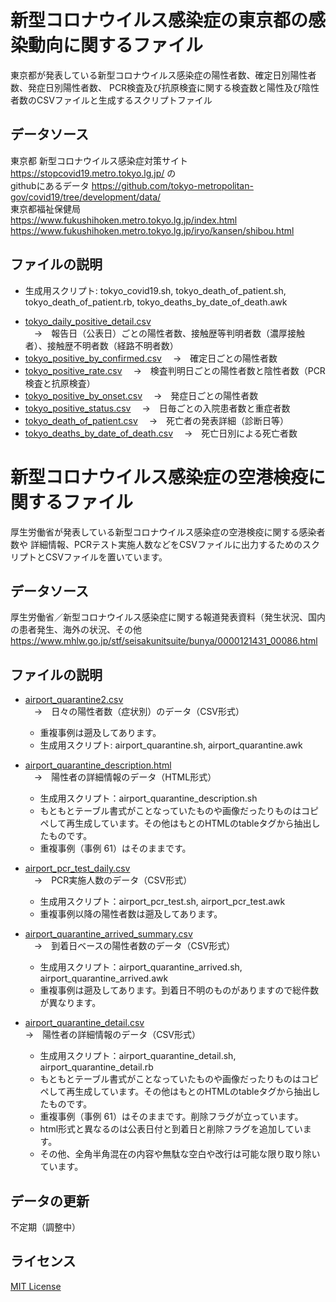 # 新型コロナウイルス感染症の東京都の感染動向に関するファイル

東京都が発表している新型コロナウイルス感染症の陽性者数、確定日別陽性者数、発症日別陽性者数、
PCR検査及び抗原検査に関する検査数と陽性及び陰性者数のCSVファイルと生成するスクリプトファイル

## データソース

東京都 新型コロナウイルス感染症対策サイト https://stopcovid19.metro.tokyo.lg.jp/ の</br>
githubにあるデータ https://github.com/tokyo-metropolitan-gov/covid19/tree/development/data/</br>
東京都福祉保健局</br>
https://www.fukushihoken.metro.tokyo.lg.jp/index.html</br>
https://www.fukushihoken.metro.tokyo.lg.jp/iryo/kansen/shibou.html
## ファイルの説明
* 生成用スクリプト: tokyo_covid19.sh, tokyo_death_of_patient.sh, tokyo_death_of_patient.rb, tokyo_deaths_by_date_of_death.awk
- [tokyo_daily_positive_detail.csv](/tokyo_daily_positive_detail.csv) </br>
　→　報告日（公表日）ごとの陽性者数、接触歴等判明者数（濃厚接触者）、接触歴不明者数（経路不明者数）
- [tokyo_positive_by_confirmed.csv](/tokyo_positive_by_confirmed.csv)
　→　確定日ごとの陽性者数
- [tokyo_positive_rate.csv](/tokyo_positive_rate.csv)
　→　検査判明日ごとの陽性者数と陰性者数（PCR検査と抗原検査）
- [tokyo_positive_by_onset.csv](/tokyo_positive_by_onset.csv)
　→　発症日ごとの陽性者数
- [tokyo_positive_status.csv](/tokyo_positive_status.csv)
　→　日毎ごとの入院患者数と重症者数
- [tokyo_death_of_patient.csv](/tokyo_death_of_patient.csv)
　→　死亡者の発表詳細（診断日等）
- [tokyo_deaths_by_date_of_death.csv](/tokyo_deaths_by_date_of_death.csv)
　→　死亡日別による死亡者数

# 新型コロナウイルス感染症の空港検疫に関するファイル

厚生労働省が発表している新型コロナウイルス感染症の空港検疫に関する感染者数や
詳細情報、PCRテスト実施人数などをCSVファイルに出力するためのスクリプトとCSVファイルを置いています。

## データソース
厚生労働省／新型コロナウイルス感染症に関する報道発表資料（発生状況、国内の患者発生、海外の状況、その他
https://www.mhlw.go.jp/stf/seisakunitsuite/bunya/0000121431_00086.html

## ファイルの説明
- [airport_quarantine2.csv](/airport_quarantine2.csv) </br>
 　→　日々の陽性者数（症状別）のデータ（CSV形式）
  *  重複事例は遡及してあります。</br>
  * 生成用スクリプト: airport\_quarantine.sh, airport\_quarantine.awk

- [airport\_quarantine\_description.html](/airport\_quarantine\_description.html)</br>
　→　陽性者の詳細情報のデータ（HTML形式）
  * 生成用スクリプト：airport_quarantine\_description.sh </br>
  * もともとテーブル書式がことなっていたものや画像だったりものはコピペして再生成しています。その他はもとのHTMLのtableタグから抽出したものです。
  * 重複事例（事例 61）はそのままです。

- [airport_pcr_test_daily.csv](/airport_pcr_test_daily.csv) </br>
　→　PCR実施人数のデータ（CSV形式）</br>
  * 生成用スクリプト：airport\_pcr\_test.sh, airport\_pcr\_test.awk
  * 重複事例以降の陽性者数は遡及してあります。</br>
  
- [airport_quarantine_arrived_summary.csv](/airport_quarantine_arrived_summary.csv) </br>
　→　到着日ベースの陽性者数のデータ（CSV形式）</br>
  * 生成用スクリプト：airport\_quarantine\_arrived.sh, airport\_quarantine\_arrived.awk
  * 重複事例は遡及してあります。到着日不明のものがありますので総件数が異なります。</br>
- [airport_quarantine_detail.csv](/airport_quarantine_detail.csv)</br>
→　陽性者の詳細情報のデータ（CSV形式）
  * 生成用スクリプト：airport_quarantine_detail.sh, airport_quarantine_detail.rb
  * もともとテーブル書式がことなっていたものや画像だったりものはコピペして再生成しています。その他はもとのHTMLのtableタグから抽出したものです。
  * 重複事例（事例 61）はそのままです。削除フラグが立っています。
  * html形式と異なるのは公表日付と到着日と削除フラグを追加しています。
  * その他、全角半角混在の内容や無駄な空白や改行は可能な限り取り除いています。
 
 ## データの更新
 不定期（調整中）
 
 ## ライセンス
 [MIT License](/LICENSE)
